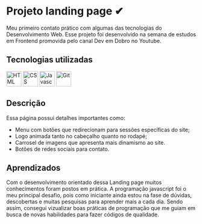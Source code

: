 # Projeto landing page ✔
Meu primeiro contato prático com algumas das tecnologias do Desenvolvimento Web. Esse projeto foi desenvolvido na semana de estudos em Frontend promovida pelo canal Dev em Dobro no Youtube.

## Tecnologias utilizadas
<img src="https://cdn.jsdelivr.net/gh/devicons/devicon/icons/html5/html5-plain-wordmark.svg" title="HTML" width="40" height="40"/> <img src="https://cdn.jsdelivr.net/gh/devicons/devicon/icons/css3/css3-plain-wordmark.svg" title="CSS" width="40" height="40"/>
<img src="https://cdn.jsdelivr.net/gh/devicons/devicon/icons/javascript/javascript-original.svg" title="Javascript" width="40" height="40"/> <img src="https://cdn.jsdelivr.net/gh/devicons/devicon/icons/git/git-original.svg" title="Git" width="40" height="40"/>


## Descrição
Essa página possui detalhes importantes como:
- Menu com botões que redirecionam para sessões específicas do site;
- Logo animada tanto no cabeçalho quanto no rodapé;
- Carrosel de imagens que apresenta mais dinamismo ao site.
- Botões de redes sociais para contato.

## Aprendizados
Com o desenvolvimento orientado dessa Landing page muitos conhecimentos foram postos em prática. A programação javascript foi o meu principal desafio,
pois como iniciante ainda estou na fase de dúvidas, descobertas e muitas pesquisas para aprender mais a cada dia. Sendo assim, consegui vizualizar boas práticas de 
programação que me guiam em busca de novas habilidades para fazer códigos de qualidade.









